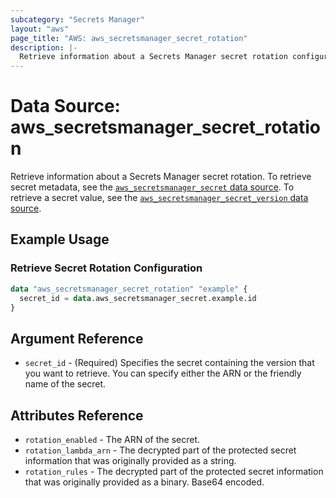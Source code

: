 ```yaml
---
subcategory: "Secrets Manager"
layout: "aws"
page_title: "AWS: aws_secretsmanager_secret_rotation"
description: |-
  Retrieve information about a Secrets Manager secret rotation configuration
---
```


# Data Source: aws_secretsmanager_secret_rotation

Retrieve information about a Secrets Manager secret rotation. To retrieve secret metadata, see the [`aws_secretsmanager_secret` data source](/docs/providers/aws/d/secretsmanager_secret.html). To retrieve a secret value, see the [`aws_secretsmanager_secret_version` data source](/docs/providers/aws/d/secretsmanager_secret_version.html).

## Example Usage

### Retrieve Secret Rotation Configuration

```terraform
data "aws_secretsmanager_secret_rotation" "example" {
  secret_id = data.aws_secretsmanager_secret.example.id
}
```

## Argument Reference

* `secret_id` - (Required) Specifies the secret containing the version that you want to retrieve. You can specify either the ARN or the friendly name of the secret.

## Attributes Reference

* `rotation_enabled` - The ARN of the secret.
* `rotation_lambda_arn` - The decrypted part of the protected secret information that was originally provided as a string.
* `rotation_rules` - The decrypted part of the protected secret information that was originally provided as a binary. Base64 encoded.
